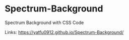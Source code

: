 # Spectrum-Background
Spectrum Background with CSS Code

Links: https://yatfu0912.github.io/Spectrum-Background/
